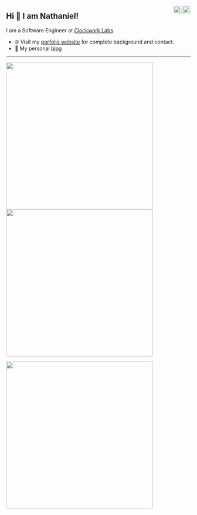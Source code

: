 <a href="https://twitter.com/NateTheWebDev" target="_blank" rel="nofollow"><img align="right" alt="Nathaniel's Twitter" width="22px" src="https://cdn.jsdelivr.net/npm/simple-icons@v3/icons/twitter.svg"/></a><a href="https://www.linkedin.com/in/nathaniel-richards-dev/" target="_blank" rel="nofollow"><img align="right" alt="Nathaniel's Linkdein" width="22px" src="https://cdn.jsdelivr.net/npm/simple-icons@v3/icons/linkedin.svg" /></a>

## Hi 👋 I am Nathaniel! 
I am a Software Engineer at [Clockwork Labs](https://clockworklabs.io/). 

- 🌐 Visit my [porfolio website](https://nathanielrichards.dev) for complete background and contact.
- 👋 My personal [blog](https://blog.nathanielrichards.dev)

---
<p>
  <img src = "https://github-readme-stats.vercel.app/api?username=NateTheDev1&show_icons=true&theme=bear" width = 400>
  <img src = "https://github-readme-streak-stats.herokuapp.com?user=NateTheDev1&theme=dark&hide_border=true" width = 400>
</p
<p>
  <img src = "https://github-readme-stats.vercel.app/api/top-langs/?username=NateTheDev1&layout=compact&theme=bear&hide=Makefile" width = 400>
</p>
